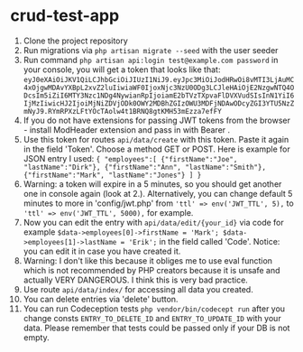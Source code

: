 # crud-test-app
1. Clone the project repository
2. Run migrations via `php artisan migrate --seed` with the user seeder
3. Run command `php artisan api:login test@example.com password` in your console, you will get a token that looks like that: 
`eyJ0eXAiOiJKV1QiLCJhbGciOiJIUzI1NiJ9.eyJpc3MiOiJodHRwOi8vMTI3LjAuMC4xOjgwMDAvYXBpL2xvZ2luIiwiaWF0IjoxNjc3NzU0ODg3LCJleHAiOjE2NzgwNTQ4ODcsIm5iZiI6MTY3Nzc1NDg4NywianRpIjoiamE2bTVzTXpvaFlDVXVudSIsInN1YiI6IjMzIiwicHJ2IjoiMjNiZDVjODk0OWY2MDBhZGIzOWU3MDFjNDAwODcyZGI3YTU5NzZmNyJ9.RYmRPXzLFtYOcTAolw4t1BRNQ8gtKMH53mEzza7efFY`
4. If you do not have extensions for passing JWT tokens from the browser - install ModHeader extension and pass in with Bearer <token>.
5. Use this token for routes `api/data/create` with this token. Paste it again in the field 'Token'. Choose a method GET or POST. 
Here is example for JSON entry I used: 
`{
"employees":[
  {"firstName":"Joe", "lastName":"Dirk"},
  {"firstName":"Ann", "lastName":"Smith"},
  {"firstName":"Mark", "lastName":"Jones"}
]
}`
6. Warning: a token will expire in a 5 minutes, so you should get another one in console again (look at 2.). 
Alternatively, you can change default 5 minutes to more in 'config/jwt.php' from `'ttl' => env('JWT_TTL', 5),` to `'ttl' => env('JWT_TTL', 5000),` for example.
7. Now you can edit the entry with `api/data/edit/{your_id}` via code for example 
`$data->employees[0]->firstName = 'Mark';
$data->employees[1]->lastName = 'Erik';` in the field called 'Code'. 
  Notice: you can edit it in case you have created it.
8. Warning: I don't like this because it obliges me to use eval function which is not recommended by PHP creators because it is unsafe and actually VERY DANGEROUS. I think this is very bad practice.
9. Use route `api/data/index/` for accessing all data you created.
10. You can delete entries via 'delete' button.
11. You can run Codeception tests `php vendor/bin/codecept run` after you change consts `ENTRY_TO_DELETE_ID` and `ENTRY_TO_UPDATE_ID` with your data. 
Please remember that tests could be passed only if your DB is not empty. 
